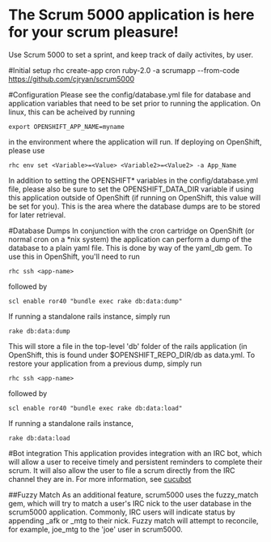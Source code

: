 The Scrum 5000 application is here for your scrum pleasure!
===========================================================

Use Scrum 5000 to set a sprint, and keep track of daily activites, by user.

#Initial setup
rhc create-app cron ruby-2.0 -a scrumapp --from-code https://github.com/cjryan/scrum5000

#Configuration
Please see the config/database.yml file for database and application variables that need to be set prior to running the application. On linux, this can be acheived by running

```
export OPENSHIFT_APP_NAME=myname
```

 in the environment where the application will run. If deploying on OpenShift, please use

```
rhc env set <Variable>=<Value> <Variable2>=<Value2> -a App_Name
```

In addition to setting the OPENSHIFT* variables in the config/database.yml file,
please also be sure to set the OPENSHIFT_DATA_DIR variable if using this application outside of OpenShift (if running on OpenShift, this value will be set for you). This is the area where the database dumps are to be stored for later retrieval.

#Database Dumps
In conjunction with the cron cartridge on OpenShift (or normal cron on a *nix system) the application can perform a dump of the database to a plain yaml file. This is done by way of the yaml\_db gem. To use this in OpenShift, you'll need to run

```
rhc ssh <app-name>
```
followed by
```
scl enable ror40 "bundle exec rake db:data:dump"
```
If running a standalone rails instance, simply run
```
rake db:data:dump
```
This will store a file in the top-level 'db' folder of the rails application (in OpenShift, this is found under $OPENSHIFT\_REPO\_DIR/db as data.yml. To restore your application from a previous dump, simply run

```
rhc ssh <app-name>
```
followed by
```
scl enable ror40 "bundle exec rake db:data:load"
```
If running a standalone rails instance,
```
rake db:data:load
```

#Bot integration
This application provides integration with an IRC bot, which will allow a user to receive timely and persistent reminders to complete their scrum. It will also allow the user to file a scrum directly from the IRC channel they are in. For more information, see [cucubot](https://github.com/cjryan/cucubot)

##Fuzzy Match
As an additional feature, scrum5000 uses the fuzzy\_match gem, which will try to match a user's IRC nick to the user database in the scrum5000 application. Commonly, IRC users will indicate status by appending _afk or _mtg to their nick. Fuzzy match will attempt to reconcile, for example, joe\_mtg to the 'joe' user in scrum5000.
